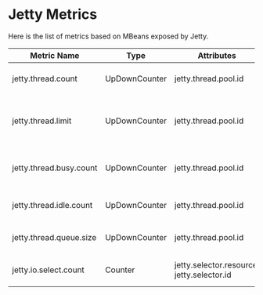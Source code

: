 # Jetty Metrics

Here is the list of metrics based on MBeans exposed by Jetty.

| Metric Name             | Type          | Attributes                                 | Description                               |
|-------------------------|---------------|--------------------------------------------|-------------------------------------------|
| jetty.thread.count      | UpDownCounter | jetty.thread.pool.id                       | The current number of threads             |
| jetty.thread.limit      | UpDownCounter | jetty.thread.pool.id                       | The maximum number of threads in the pool |
| jetty.thread.busy.count | UpDownCounter | jetty.thread.pool.id                       | The current number of busy threads        |
| jetty.thread.idle.count | UpDownCounter | jetty.thread.pool.id                       | The current number of idle threads        |
| jetty.thread.queue.size | UpDownCounter | jetty.thread.pool.id                       | The current job queue size                |
| jetty.io.select.count   | Counter       | jetty.selector.resource, jetty.selector.id | The number of select calls                |
